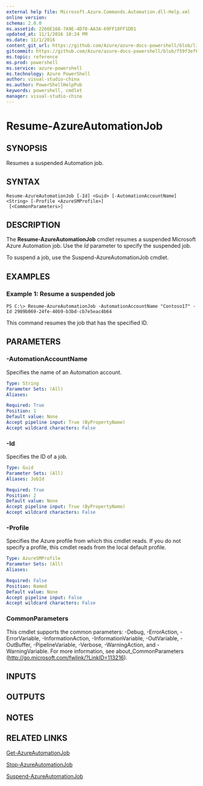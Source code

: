 ```yaml
---
external help file: Microsoft.Azure.Commands.Automation.dll-Help.xml
online version: 
schema: 2.0.0
ms.assetid: 2266E168-7A9E-4D70-AA3A-69FF18FF1DD1
updated_at: 11/1/2016 10:24 PM
ms.date: 11/1/2016
content_git_url: https://github.com/Azure/azure-docs-powershell/blob/live/azureps-cmdlets-docs/ServiceManagement/Azure.Automation/v3.0.0/Resume-AzureAutomationJob.md
gitcommit: https://github.com/Azure/azure-docs-powershell/blob/f59f3ef60bc592383812213e69fd77ba950759ed/azureps-cmdlets-docs/ServiceManagement/Azure.Automation/v3.0.0/Resume-AzureAutomationJob.md
ms.topic: reference
ms.prod: powershell
ms.service: azure-powershell
ms.technology: Azure PowerShell
author: visual-studio-china
ms.author: PowerShellHelpPub
keywords: powershell, cmdlet
manager: visual-studio-china
---
```


# Resume-AzureAutomationJob

## SYNOPSIS
Resumes a suspended Automation job.

## SYNTAX

```
Resume-AzureAutomationJob [-Id] <Guid> [-AutomationAccountName] <String> [-Profile <AzureSMProfile>]
 [<CommonParameters>]
```

## DESCRIPTION
The **Resume-AzureAutomationJob** cmdlet resumes a suspended Microsoft Azure Automation job.
Use the *Id* parameter to specify the suspended job.

To suspend a job, use the Suspend-AzureAutomationJob cmdlet.

## EXAMPLES

### Example 1: Resume a suspended job
```
PS C:\> Resume-AzureAutomationJob -AutomationAccountName "Contoso17" -Id 2989b069-24fe-40b9-b3bd-cb7e5eac4b64
```

This command resumes the job that has the specified ID.

## PARAMETERS

### -AutomationAccountName
Specifies the name of an Automation account.

```yaml
Type: String
Parameter Sets: (All)
Aliases: 

Required: True
Position: 1
Default value: None
Accept pipeline input: True (ByPropertyName)
Accept wildcard characters: False
```

### -Id
Specifies the ID of a job.

```yaml
Type: Guid
Parameter Sets: (All)
Aliases: JobId

Required: True
Position: 2
Default value: None
Accept pipeline input: True (ByPropertyName)
Accept wildcard characters: False
```

### -Profile
Specifies the Azure profile from which this cmdlet reads.
If you do not specify a profile, this cmdlet reads from the local default profile.

```yaml
Type: AzureSMProfile
Parameter Sets: (All)
Aliases: 

Required: False
Position: Named
Default value: None
Accept pipeline input: False
Accept wildcard characters: False
```

### CommonParameters
This cmdlet supports the common parameters: -Debug, -ErrorAction, -ErrorVariable, -InformationAction, -InformationVariable, -OutVariable, -OutBuffer, -PipelineVariable, -Verbose, -WarningAction, and -WarningVariable. For more information, see about_CommonParameters (http://go.microsoft.com/fwlink/?LinkID=113216).

## INPUTS

## OUTPUTS

## NOTES

## RELATED LINKS

[Get-AzureAutomationJob](xref:ServiceManagement/Azure.Automation/v3.0.0/Get-AzureAutomationJob.md)

[Stop-AzureAutomationJob](xref:ServiceManagement/Azure.Automation/v3.0.0/Stop-AzureAutomationJob.md)

[Suspend-AzureAutomationJob](xref:ServiceManagement/Azure.Automation/v3.0.0/Suspend-AzureAutomationJob.md)


